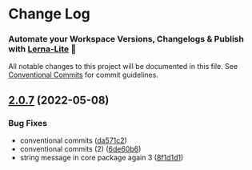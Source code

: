 # Change Log
### Automate your Workspace Versions, Changelogs & Publish with [Lerna-Lite](https://github.com/ghiscoding/lerna-lite) 🚀

All notable changes to this project will be documented in this file.
See [Conventional Commits](https://conventionalcommits.org) for commit guidelines.

## [2.0.7](https://github.com/madarche/npm-workspaces-example/compare/v2.0.6...v2.0.7) (2022-05-08)

### Bug Fixes

* conventional commits ([da571c2](https://github.com/madarche/npm-workspaces-example/commit/da571c2d02196e11d243b366a7f2b57516a14863))
* conventional commits (2) ([6de60b6](https://github.com/madarche/npm-workspaces-example/commit/6de60b6fb767a908973f4bdc52de65246a5ab3b2))
* string message in core package again 3 ([8f1d1d1](https://github.com/madarche/npm-workspaces-example/commit/8f1d1d1f6676238a7e99e376d20d76ed5e20d211))
